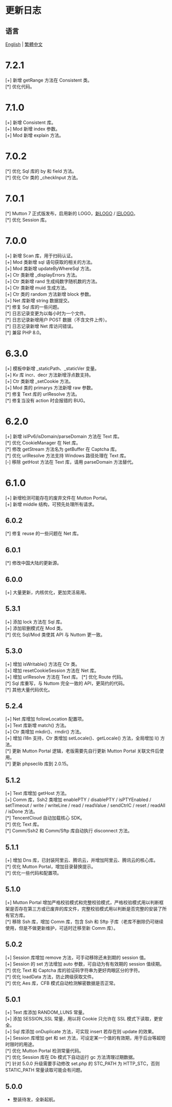 # 更新日志

## 语言

[English](./CHANGELOG.md) | [繁體中文](./CHANGELOG.tc.md)

# 7.2.1

[+] 新增 getRange 方法在 Consistent 类。  
[\*] 优化代码。

# 7.1.0

[+] 新增 Consistent 库。  
[+] Mod 新增 index 参数。  
[+] Mod 新增 explain 方法。

# 7.0.2 

[\*] 优化 Sql 库的 by 和 field 方法。  
[\*] 优化 Ctr 类的 _checkInput 方法。

# 7.0.1

[\*] Mutton 7 正式版发布，启用新的 LOGO，[新LOGO]([2022-03-29]logo.png) / [旧LOGO](logo.png)。  
[\*] 优化 Session 库。

# 7.0.0

[+] 新增 Scan 库，用于扫码认证。  
[+] Mod 类新增 sql 语句获取的相关的方法。  
[+] Mod 类新增 updateByWhereSql 方法。  
[+] Ctr 类新增 _displayErrors 方法。  
[+] Ctr 类新增 rand 生成纯数字随机数的方法。  
[+] Ctr 类新增 muid 生成方法。  
[+] Ctr 类的 random 方法新增 block 参数。  
[+] Net 库新增 string 数据提交。  
[\*] 修复 Sql 库的一些问题。  
[\*] 日志记录变更为以每小时为一个文件。  
[\*] 日志记录新增用户 POST 数据（不含文件上传）。  
[\*] 日志记录新增 Net 库访问错误。  
[\*] 兼容 PHP 8.0。

# 6.3.0

[+] 模板中新增 _staticPath、_staticVer 变量。  
[+] Kv 库 incr、decr 方法新增浮点数支持。  
[+] Ctr 类新增 _setCookie 方法。  
[+] Mod 类的 primarys 方法新增 raw 参数。  
[\*] 修复 Text 库的 urlResolve 方法。  
[\*] 修复当没有 action 时会报错的 BUG。

# 6.2.0

[+] 新增 isIPv6/isDomain/parseDomain 方法在 Text 库。  
[\*] 优化 CookieManager 在 Net 库。  
[\*] 修改 getStream 方法名为 getBuffer 在 Captcha 库。  
[\*] 优化 urlResolve 方法支持 Windows 路径处理在 Text 库。  
[-] 移除 getHost 方法在 Text 库，请用 parseDomain 方法替代。

# 6.1.0

[+] 新增检测可能存在的废弃文件在 Mutton Portal。  
[+] 新增 middle 结构，可预先处理所有请求。

## 6.0.2

[\*] 修复 reuse 的一些问题在 Net 库。

## 6.0.1

[\*] 修改中国大陆的更新源。

## 6.0.0

[+] 大量更新，内核优化，更加灵活易用。

## 5.3.1

[+] 添加 lock 方法在 Sql 库。  
[+] 添加软删模式在 Mod 类。  
[\*] 优化 Sql/Mod 类使其 API 与 Nuttom 更一致。

## 5.3.0

[+] 增加 isWritable() 方法在 Ctr 类。  
[+] 增加 resetCookieSession 方法在 Net 库。  
[+] 增加 urlResolve 方法在 Text 库。 
[\*] 优化 Route 代码。  
[\*] Sql 库重写，与 Nuttom 完全一致的 API，更简约的代码。  
[\*] 其他大量代码优化。

## 5.2.4

[+] Net 库增加 followLocation 配置项。  
[+] Text 库新增 match() 方法。  
[+] Ctr 类增加 mkdir()、rmdir() 方法。  
[+] 增加 i18n 支持，Ctr 类增加 setLocale()、getLocale() 方法，全局增加 l() 方法。  
[\*] 更新 Mutton Portal 逻辑，老版需要先自行更新 Mutton Portal 关联文件后使用。  
[\*] 更新 phpseclib 库到 2.0.15。

## 5.1.2

[+] Text 库增加 getHost 方法。  
[+] Comm 库，Ssh2 类增加 enablePTY / disablePTY / isPTYEnabled / setTimeout / write / writeLine / read / readValue / sendCtrlC / reset / readAll / isDone 方法。  
[\*] TencentCloud 自动加载核心 SDK。  
[\*] 优化 Text 库。  
[\*] Comm/Ssh2 和 Comm/Sftp 库自动执行 disconnect 方法。

## 5.1.1

[+] 增加 Dns 库，已封装阿里云、腾讯云，并增加阿里云、腾讯云的核心库。  
[\*] 优化 Mutton Portal，增加目录替换提示。  
[\*] 优化一些代码和配置项。

## 5.1.0

[+] Mutton Portal 增加严格校验模式和完整校验模式，严格校验模式用以判断框架是否存在第三方或已废弃的库文件，完整校验模式用以判断是否完整的安装了所有官方库。  
[\*] 移除 Ssh 库，增加 Comm 库，包含 Ssh 和 Sftp 子库（老库不删除仍可继续使用，但是不做更新维护，可适时迁移至新 Comm 库）。

## 5.0.2

[+] Session 库增加 remove 方法，可手动移除还未到期的 session 值。  
[+] Session 的 set 方法增加 auto 参数，可自动为有有效期的 session 值续期。  
[\*] 优化 Text 和 Captcha 库的验证码字符串为更好肉眼区分的字符。  
[\*] 优化 loadData 方法，防止跨级获取文件。  
[\*] 优化 Aes 库，CFB 模式自动检测解密数据是否正常。

## 5.0.1

[+] Text 库添加 RANDOM_LUNS 常量。  
[+] 添加 SESSION_SSL 常量，用以将 Cookie 只允许在 SSL 模式下读取，更安全。  
[+] Sql 库添加 onDuplicate 方法，可实现 insert 若存在则 update 的效果。  
[+] Session 库增加 get 和 set 方法，可设定某一个值的有效期，用于后台等超短时限时的用途。  
[\*] 优化 Mutton Portal 检测常量代码。  
[\*] 优化 Session 库在 Db 模式下自动运行 gc 方法清理过期数据。  
[\*] 针对 5.0.0 升级需要手动修改 set.php 的 STC_PATH 为 HTTP_STC，否则 STATIC_PATH 常量读取可能会有问题。

## 5.0.0

- 整装待发，全新起航。